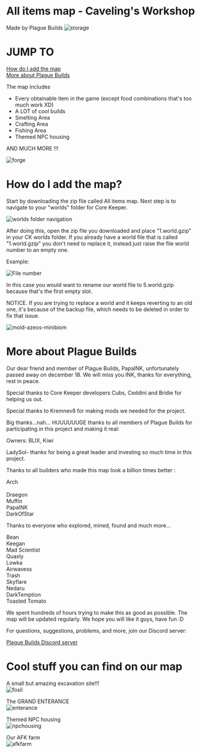 # All items map - Caveling's Workshop
Made by Plague Builds
<img>![storage](https://user-images.githubusercontent.com/124402987/216842885-2f7c1aac-2efd-4516-9071-e339960cb95f.png)

# JUMP TO
<a href=https://github.com/PlagueBuilds/All-items-map/blob/main/README.md#how-do-i-add-the-map title="How do I add the map">How do I add the map</a><br>
<a href=https://github.com/PlagueBuilds/All-items-map/blob/main/README.md#more-about-plague-builds title="More about Plague Builds">More about Plague Builds</a>





The map includes
<ul>
  <li>Every obtainable item in the game (except food combinations that's too much work XD)</li>
  <li>A LOT of cool builds</li>
  <li>Smelting Area</li>
  <li>Crafting Area</li>
  <li>Fishing Area</li>
  <li>Themed NPC housing</li> 
</ul>

AND MUCH MORE !!!

![forge](https://user-images.githubusercontent.com/124402987/216847733-9742a57a-8d50-4f0d-b252-31f0b15957d1.png)

# How do I add the map?

Start by downloading the zip file called All items map.
Next step is to navigate to your "worlds" folder for Core Keeper.

![worlds folder navigation](https://user-images.githubusercontent.com/124402987/216844866-b6fce9d7-8167-42f7-957b-ad58ab7c96f8.png)

After doing this, open the zip file you downloaded and place "1.world.gzip" in your CK worlds folder.
If you already have a world file that is called "1.world.gzip" you don't need to replace it, instead just raise the file world number to an empty one.

Example:

![File number](https://user-images.githubusercontent.com/124402987/216845775-30b8d60a-2434-4eba-94db-7d04a869a3b8.png)

In this case you would want to rename our world file to 5.world.gzip because that's the first empty slot.

NOTICE. If you are trying to replace a world and it keeps reverting to an old one, it's because of the backup file, which needs to be deleted in order to fix that issue.

![mold-azeos-minibiom](https://user-images.githubusercontent.com/124402987/216847779-675a1e5b-72b5-4be6-bbde-b905c0eb844e.png)

# More about Plague Builds

Our dear friend and member of Plague Builds, PapaINK, unfortunately passed away on december 18.
We will miss you INK, thanks for everything, rest in peace.

Special thanks to Core Keeper developers Cubs, Ceddini and Bridie for helping us out.

Special thanks to Kremnev8 for making mods we needed for the project.

Big thanks...nah... HUUUUUUGE thanks to all members of Plague Builds for participating in this project and making it real:

Owners: BLIX, Kiwi

LadySol- thanks for being a great leader and investing so much time in this project.

Thanks to all builders who made this map look a billion times better :

Arch<br><br>
Draegon<br>
Muffin<br>
PapaINK<br>
DarkOfStar<br>

Thanks to everyone who explored, mined, found and much more...

Bean<br>
Keegan <br>
Mad Scientist<br>
Quaxly<br>
Lowka<br>
Airwavess<br>
Trash<br>
Skyflare<br>
Nedaru<br>
DarkTemption<br>
Toasted Tomato<br>

We spent hundreds of hours trying to make this as good as possible. The map will be updated regularly. We hope you will like it guys, have fun :D

For questions, suggestions, problems, and more, join our Discord server:

<a href=https://discord.gg/9YXPrPcK>Plague Builds Discord server</a>

# Cool stuff you can find on our map

A small but amazing excavation site!!!<br>
![fosil](https://user-images.githubusercontent.com/124402987/216847948-cedecfc7-85c4-44f2-bccc-6cc02fa08943.png)<br>

The GRAND ENTERANCE<br>
![enterance](https://user-images.githubusercontent.com/124402987/216847961-ac1fa4dd-5525-4182-874e-64e8a93cb8c9.png)<br>

Themed NPC housing<br>
![npchousing](https://user-images.githubusercontent.com/124402987/216847971-cbc0a079-064a-4526-b89d-05d103684b40.png)<br>

Our AFK farm<br>
![afkfarm](https://user-images.githubusercontent.com/124402987/216848059-ce76e977-c252-4b67-9066-e194f26320f9.png)<br>


